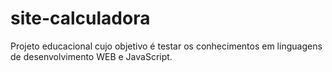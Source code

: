 # site-calculadora

Projeto educacional cujo objetivo é testar os conhecimentos em linguagens de desenvolvimento WEB e JavaScript.
